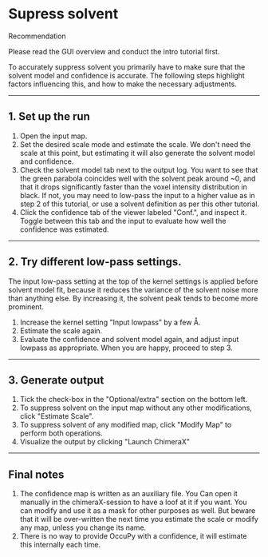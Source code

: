 # Supress solvent

<div class="admonition hint">
<p class="admonition-title">Recommendation</p>
<p>
Please read the GUI overview and conduct the intro tutorial first.
</p>
</div>


To accurately suppress solvent you primarily have to make sure that the solvent model and confidence is accurate. 
The following steps highlight factors influencing this, and how to make the necessary adjustments. 

---

## 1. Set up the run
1. Open the input map. 
2. Set the desired scale mode and estimate the scale. We don't need the scale at this point, but estimating it will 
   also generate the solvent model and confidence. 
3. Check the solvent model tab next to the output log. You want to see that the green parabola coincides well with 
   the solvent peak around ~0, and that it drops significantly faster than the voxel intensity distribution in black.
   If not, you may need to low-pass the input to a higher value as in step 2 of this tutorial, or use a solvent 
   definition as per this other tutorial. 
4. Click the confidence tab of the viewer labeled "Conf.", and inspect it. Toggle between this tab and the input to 
   evaluate how well the confidence was estimated.  

---

## 2. Try different low-pass settings.
The input low-pass setting at the top of the kernel settings is applied before solvent model fit, because it reduces 
the variance of the solvent noise more than anything else. By increasing it, the solvent peak tends to become more 
prominent.

1. Increase the kernel setting "Input lowpass" by a few Å. 
2. Estimate the scale again.
3. Evaluate the confidence and solvent model again, and adjust input lowpass as appropriate. When you are happy, 
   proceed to step 3.

---

## 3. Generate output
1. Tick the check-box in the "Optional/extra" section on the bottom left. 
2. To suppress solvent on the input map without any other modifications, click "Estimate Scale".
3. To suppress solvent of any modified map, click "Modify Map" to perform both operations. 
4. Visualize the output by clicking "Launch ChimeraX"

---

## Final notes 

1. The confidence map is written as an auxiliary file. You Can open it manually in the chimeraX-session to have a loof 
at it if you want. You can modify and use it as a mask for other purposes as well. But beware that it will be 
over-written the next time you estimate the scale or modify any map, unless you change its name. 
2. There is no way to 
provide OccuPy with a confidence, it will estimate this internally each time.
